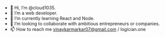 - 👋 Hi, I’m @cloud1035.
- 👀 I’m a web developer.
- 🌱 I’m currently learning React and Node.
- 💞️ I’m looking to collaborate with ambitious  entrepreneurs or companies.
- 📫 How to reach me vinaykarmarkar07@gmail.com / logician.one

